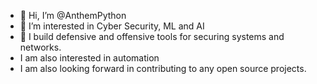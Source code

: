 - 👋 Hi, I’m @AnthemPython
- 👀 I’m interested in Cyber Security, ML and AI
- 🌱 I build defensive and offensive tools for securing systems and networks. 
- I am also interested in automation
- I am also looking forward in contributing to any open source projects. 


<!---
AnthemPython/AnthemPython is a ✨ special ✨ repository because its `README.md` (this file) appears on your GitHub profile.
You can click the Preview link to take a look at your changes.
--->
